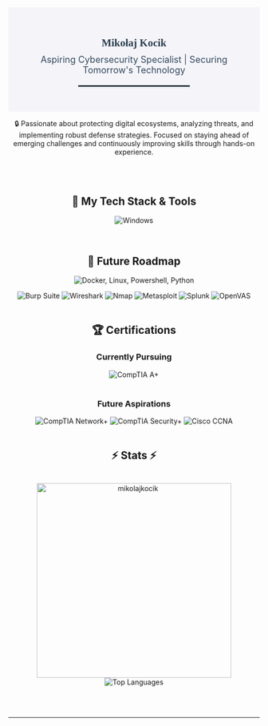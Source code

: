 <section style="background-color: #f4f4f9; padding: 30px; text-align: center;">
    <h1 style="font-family: 'Georgia', serif; color: #2c3e50; margin-bottom: 10px;">
        Mikołaj Kocik
    </h1>
    <p style="font-size: 18px; color: #34495e; margin-top: 0;">
        Aspiring Cybersecurity Specialist | Securing Tomorrow's Technology
    </p>
    <hr style="width: 50%; border: 1px solid #2c3e50; margin: 20px auto;">
</section>

<div align="center">

🔒 Passionate about protecting digital ecosystems, analyzing threats, and implementing robust defense strategies. Focused on staying ahead of emerging challenges and continuously improving skills through hands-on experience.

</div>

<br>

</div>

<br>

<!-- My Tech Stack & Tools -->
<h2 align="center">🚀 My Tech Stack & Tools</h2>
<div align="center">

  <!-- Tools -->
  <p>
      <img src="https://skillicons.dev/icons?i=cs,windows" alt="Windows" /><br>
  </p>
  
<br>

<!-- Future Roadmap -->
<h2 align="center">🚀 Future Roadmap</h2>
<div align="center">
  <p>
    <img src="https://skillicons.dev/icons?i=docker,linux,py,powershell" alt="Docker, Linux, Powershell, Python" />
  </p>
    <img src="https://img.shields.io/badge/Burp%20Suite-FF6F00?style=for-the-badge&logoColor=white" alt="Burp Suite" />
    <img src="https://img.shields.io/badge/Wireshark-1679A7?style=for-the-badge&logoColor=white" alt="Wireshark" />
    <img src="https://img.shields.io/badge/Nmap-094A83?style=for-the-badge&logoColor=white" alt="Nmap" />
    <img src="https://img.shields.io/badge/Metasploit-2A2B2A?style=for-the-badge&logoColor=white" alt="Metasploit" />
    <img src="https://img.shields.io/badge/Splunk-000000?style=for-the-badge&logoColor=white" alt="Splunk" />
    <img src="https://img.shields.io/badge/OpenVAS-008000?style=for-the-badge&logoColor=white" alt="OpenVAS" />
</div>
<br/>

<!-- Certifications Section -->
<h2 align="center">🏆 Certifications</h2>

<!-- Currently Pursuing -->
<h3 align="center">Currently Pursuing</h3>
<div align="center">
  <img src="https://img.shields.io/badge/CompTIA%20A+-F20000?style=for-the-badge&logoColor=white" alt="CompTIA A+" />
</div>
<br/>

<!-- Future Aspirations -->
<h3 align="center">Future Aspirations</h3>
<div align="center">
  <img src="https://img.shields.io/badge/CompTIA%20Network+-E32827?style=for-the-badge&logoColor=white" alt="CompTIA Network+" />
  <img src="https://img.shields.io/badge/CompTIA%20Security+-005571?style=for-the-badge&logoColor=white" alt="CompTIA Security+" />
  <img src="https://img.shields.io/badge/Cisco%20CCNA-1BA0D7?style=for-the-badge&logo=cisco&logoColor=white" alt="Cisco CCNA" />
</div>
<br/>


<h2 align="center">⚡ Stats ⚡</h2>
<br>
<div align=center>
  <img width="390" src="https://github-readme-stats.vercel.app/api?username=mikolajkocik&show_icons=true&locale=en&theme=dracula&hide_border=true" alt="mikolajkocik"/>
  <img src="https://github-readme-stats.vercel.app/api/top-langs/?username=mikolajkocik&layout=compact&langs_count=10&theme=dracula&hide_border=true" alt="Top Languages" /> 
</div>

<br/><br/>

<hr/>

<br/>

<br/>
